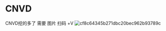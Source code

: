 # CNVD
CNVD挖的多了 需要 图片 扫码 +V
![cf8c64345b271dbc20bec962b93789c](https://github.com/user-attachments/assets/e4057319-52eb-46fd-95ff-4881990699b4)
